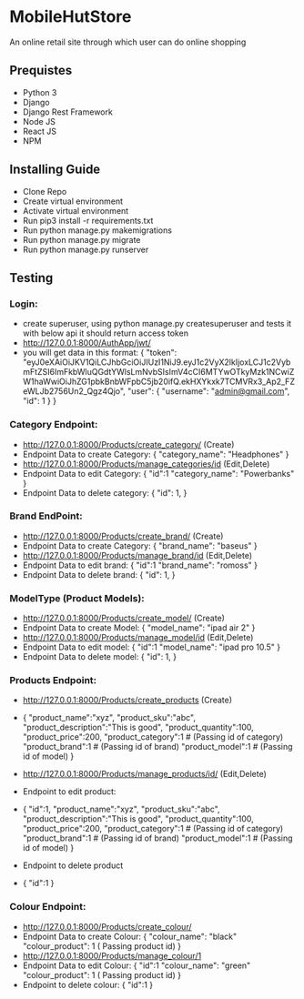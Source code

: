 # MobileHutStore
An online retail site through which user can do online shopping

## Prequistes

* Python 3
* Django
* Django Rest Framework
* Node JS
* React JS
* NPM

## Installing Guide

* Clone Repo
* Create virtual environment
* Activate virtual  environment
* Run pip3 install -r requirements.txt
* Run python manage.py makemigrations
* Run python manage.py migrate
* Run python manage.py runserver

## Testing

### Login:
* create superuser, using python manage.py createsuperuser and tests it with below api it should return access token
* http://127.0.0.1:8000/AuthApp/jwt/
* you will get data in this format:
    {
    "token": "eyJ0eXAiOiJKV1QiLCJhbGciOiJIUzI1NiJ9.eyJ1c2VyX2lkIjoxLCJ1c2VybmFtZSI6ImFkbWluQGdtYWlsLmNvbSIsImV4cCI6MTYwOTkyMzk1NCwiZW1haWwiOiJhZG1pbkBnbWFpbC5jb20ifQ.ekHXYkxk7TCMVRx3_Ap2_FZeWLJb2756Un2_Qgz4Qjo",
    "user": {
        "username": "admin@gmail.com",
        "id": 1
    }
}

### Category Endpoint:
* http://127.0.0.1:8000/Products/create_category/ (Create)
* Endpoint Data to create Category:
    {
    "category_name": "Headphones"
    }
* http://127.0.0.1:8000/Products/manage_categories/id (Edit,Delete)
* Endpoint Data to edit Category:
    {
    "id":1
    "category_name": "Powerbanks"
    }
* Endpoint Data to delete category:
    {
    "id": 1,
    }
    
### Brand EndPoint:
* http://127.0.0.1:8000/Products/create_brand/ (Create)
* Endpoint Data to create Category:
    {
    "brand_name": "baseus"
    }
* http://127.0.0.1:8000/Products/manage_brand/id (Edit,Delete)
* Endpoint Data to edit brand:
    {
    "id":1
    "brand_name": "romoss"
    }
* Endpoint Data to delete brand:
    {
    "id": 1,
    }
    
### ModelType (Product Models):
* http://127.0.0.1:8000/Products/create_model/ (Create)
* Endpoint Data to create Model:
    {
    "model_name": "ipad air 2"
    }
* http://127.0.0.1:8000/Products/manage_model/id (Edit,Delete)
* Endpoint Data to edit model:
    {
    "id":1
    "model_name": "ipad pro 10.5"
    }
* Endpoint Data to delete model:
    {
    "id": 1,
    }
### Products Endpoint:
* http://127.0.0.1:8000/Products/create_products (Create)
* {
    "product_name":"xyz",
    "product_sku":"abc",
    "product_description":"This is good",
    "product_quantity":100,
    "product_price":200,
    "product_category":1  # (Passing id of category)
    "product_brand":1       # (Passing id of brand)
    "product_model":1     # (Passing id of model)
    }

* http://127.0.0.1:8000/Products/manage_products/id/  (Edit,Delete)
* Endpoint to edit product:
* {
    "id":1,
    "product_name":"xyz",
    "product_sku":"abc",
    "product_description":"This is good",
    "product_quantity":100,
    "product_price":200,
    "product_category":1  # (Passing id of category)
    "product_brand":1       # (Passing id of brand)
    "product_model":1     # (Passing id of model)
    }
 * Endpoint to delete product
 * {
     "id":1
    }
### Colour Endpoint:
* http://127.0.0.1:8000/Products/create_colour/
* Endpoint Data to create Colour:
    {
    "colour_name": "black"
    "colour_product": 1 ( Passing product id)
    }
* http://127.0.0.1:8000/Products/manage_colour/1
* Endpoint Data to edit Colour:
    {
    "id":1
    "colour_name": "green"
    "colour_product": 1 ( Passing product id)
    }
* Endpoint to delete colour:
  {
     "id":1
   }
